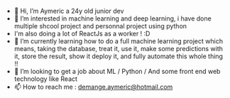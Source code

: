 - 👋 Hi, I’m Aymeric a 24y old junior dev
- 👀 I’m interested in machine learning and deep learning, i have done multiple shcool project and personnal project using python 
- I'm also doing a lot of ReactJs as a worker ! :D
- 🌱 I’m currently learning how to do a full machine learning project which means, taking the database, treat it, use it, make some predictions with it, store the result, show it
            deploy it, and fully automate this whole thing !! 
- 💞️ I’m looking to get a job about ML / Python / And some front end web technology like React
- 📫 How to reach me : demange.aymeric@hotmail.com

<!---
AymericShini/AymericShini is a ✨ special ✨ repository because its `README.md` (this file) appears on your GitHub profile.
You can click the Preview link to take a look at your changes.
--->
